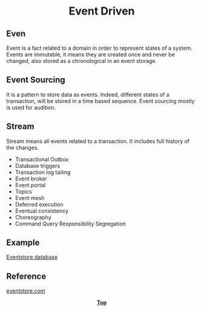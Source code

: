 # <p align="center">Event Driven</p>

## Even

<p>

Event is a fact related to a domain in order to represent states of a system. Events are immutable, it means they are
created once and never be changed, also stored as a chronological in an event storage.

</p>

## Event Sourcing

<p>

It is a pattern to store data as events. Indeed, different states of a transaction, will be stored in a time based
sequence. Event sourcing mostly is used for audition.

</p>

## Stream

Stream means all events related to a transaction. It includes full history of the changes.

* Transactional Outbox
* Database triggers
* Transaction log tailing
* Event broker
* Event portal
* Topics
* Event mesh
* Deferred execution
* Eventual consistency
* Choreography
* Command Query Responsibility Segregation


## Example
[Eventstore database](eventstore-example)


## Reference

[eventstore.com](https://www.eventstore.com/event-sourcing)

**<p align="center"> [Top](#event-driven) </p>**



